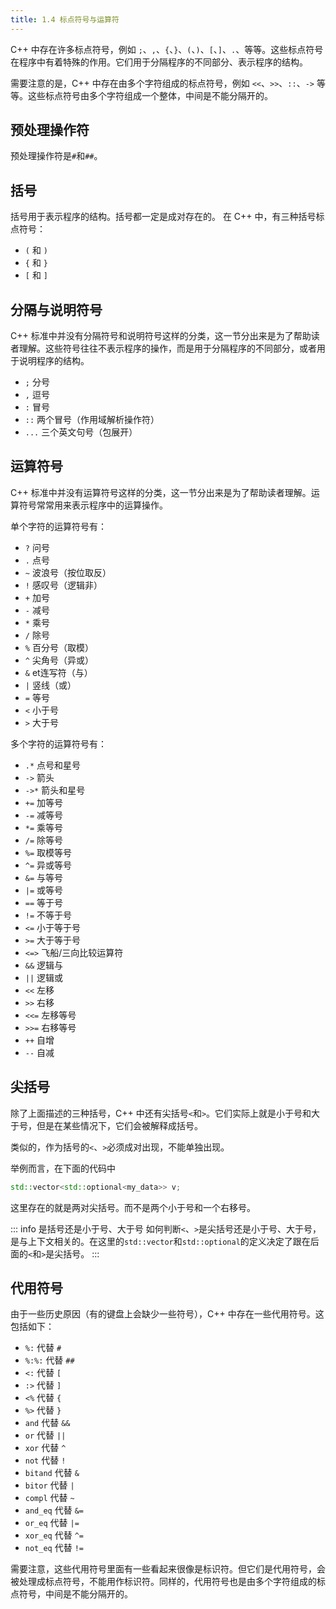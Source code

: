 ```yaml
---
title: 1.4 标点符号与运算符
---
```


C++ 中存在许多标点符号，例如 `;`、`,`、`{`、`}`、`(`、`)`、`[`、`]`、`.`、等等。这些标点符号在程序中有着特殊的作用。它们用于分隔程序的不同部分、表示程序的结构。

需要注意的是，C++ 中存在由多个字符组成的标点符号，例如 `<<`、`>>`、`::`、`->` 等等。这些标点符号由多个字符组成一个整体，中间是不能分隔开的。

## 预处理操作符

预处理操作符是`#`和`##`。

## 括号

括号用于表示程序的结构。括号都一定是成对存在的。
在 C++ 中，有三种括号标点符号：
* `(` 和 `)`
* `{` 和 `}`
* `[` 和 `]`

## 分隔与说明符号

C++ 标准中并没有分隔符号和说明符号这样的分类，这一节分出来是为了帮助读者理解。这些符号往往不表示程序的操作，而是用于分隔程序的不同部分，或者用于说明程序的结构。

* `;` 分号
* `,` 逗号
* `:` 冒号
* `::` 两个冒号（作用域解析操作符）
* `...` 三个英文句号（包展开）

## 运算符号

C++ 标准中并没有运算符号这样的分类，这一节分出来是为了帮助读者理解。运算符号常常用来表示程序中的运算操作。

单个字符的运算符号有：
* `?` 问号
* `.` 点号
* `~` 波浪号（按位取反）
* `!` 感叹号（逻辑非）
* `+` 加号
* `-` 减号
* `*` 乘号
* `/` 除号
* `%` 百分号（取模）
* `^` 尖角号（异或）
* `&` et连写符（与）
* `|` 竖线（或）
* `=` 等号
* `<` 小于号
* `>` 大于号

多个字符的运算符号有：
* `.*` 点号和星号
* `->` 箭头
* `->*` 箭头和星号
* `+=` 加等号
* `-=` 减等号
* `*=` 乘等号
* `/=` 除等号
* `%=` 取模等号
* `^=` 异或等号
* `&=` 与等号
* `|=` 或等号
* `==` 等于号
* `!=` 不等于号
* `<=` 小于等于号
* `>=` 大于等于号
* `<=>` 飞船/三向比较运算符
* `&&` 逻辑与
* `||` 逻辑或
* `<<` 左移
* `>>` 右移
* `<<=` 左移等号
* `>>=` 右移等号
* `++` 自增
* `--` 自减

## 尖括号

除了上面描述的三种括号，C++ 中还有尖括号`<`和`>`。它们实际上就是小于号和大于号，但是在某些情况下，它们会被解释成括号。

类似的，作为括号的`<`、`>`必须成对出现，不能单独出现。

举例而言，在下面的代码中
```cpp
std::vector<std::optional<my_data>> v;
```
这里存在的就是两对尖括号。而不是两个小于号和一个右移号。

::: info 是括号还是小于号、大于号
如何判断`<`、`>`是尖括号还是小于号、大于号，是与上下文相关的。在这里的`std::vector`和`std::optional`的定义决定了跟在后面的`<`和`>`是尖括号。
:::

## 代用符号

由于一些历史原因（有的键盘上会缺少一些符号），C++ 中存在一些代用符号。这包括如下：

* `%:` 代替 `#`
* `%:%:` 代替 `##`
* `<:` 代替 `[`
* `:>` 代替 `]`
* `<%` 代替 `{`
* `%>` 代替 `}`
* `and` 代替 `&&`
* `or` 代替 `||`
* `xor` 代替 `^`
* `not` 代替 `!`
* `bitand` 代替 `&`
* `bitor` 代替 `|`
* `compl` 代替 `~`
* `and_eq` 代替 `&=`
* `or_eq` 代替 `|=`
* `xor_eq` 代替 `^=`
* `not_eq` 代替 `!=`

需要注意，这些代用符号里面有一些看起来很像是标识符。但它们是代用符号，会被处理成标点符号，不能用作标识符。同样的，代用符号也是由多个字符组成的标点符号，中间是不能分隔开的。